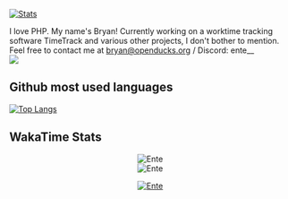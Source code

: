 [![Stats](https://github-readme-stats.vercel.app/api?username=Ente&show_icons=true)]()

I love PHP.
My name's Bryan!
Currently working on a worktime tracking software TimeTrack and various other projects, I don't bother to mention.
Feel free to contact me at bryan@openducks.org / Discord: ente__
<br><a href=""><img src="https://visitcount.itsvg.in/api?id=ente&label=Profile%20Views&color=1&icon=1&pretty=true"></a>

## Github most used languages
[![Top Langs](https://github-readme-stats.vercel.app/api/top-langs/?username=Ente&layout=compact)]()

## WakaTime Stats

<p align="center">
  <img src="https://github-readme-stats.vercel.app/api?username=Ente&show_icons=true&count_private=true&bg_color=00000000&text_color=808080&hide_border=true" alt="Ente" /><br>
  <img src="https://github-readme-streak-stats.herokuapp.com?user=Ente&theme=onedark&hide_border=true&background=00000000&stroke=80808080" alt="Ente" />
</p>
<p align="center">
  <a href="https://wakatime.com/@Ente"> <img src="https://github-readme-stats.vercel.app/api/wakatime?username=Ente&show_icons=true&layout=compact&bg_color=00000000&text_color=808080&hide_border=true" alt="Ente" /> </a>
</p>
